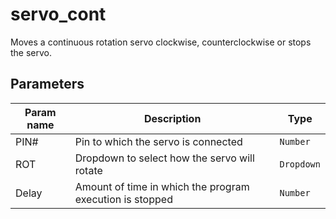 servo_cont
==========

Moves a continuous rotation servo clockwise, counterclockwise or stops the servo.

Parameters
----------

| Param name | Description | Type     |
 ------------|-------------|----------
| PIN#     | Pin to which the servo is connected | `Number` |
| ROT     | Dropdown to select how the servo will rotate | `Dropdown` |
| Delay     | Amount of time in which the program execution is stopped | `Number` |